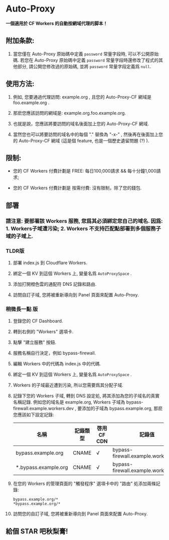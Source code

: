 # Auto-Proxy

**一個適用於 CF Workers 的自動按網域代理的脚本！**

## 附加条款:

1. 當您僅在 Auto-Proxy 原始碼中定義 `password` 常量字段時, 可以不公開原始碼. 若您在 Auto-Proxy 原始碼中定義 `password` 常量字段時還修改了程式的其他部分, 請公開您修改過的原始碼, 並將 `password` 常量字段定義爲 `null`.

## 使用方法: 

1. 例如, 您要通過代理訪問: example.org , 且您的 Auto-Proxy-CF 網域是 foo.example.org .

2. 那麽您應該訪問的網域是: example.org.foo.example.org.

3. 也就是說，您應該將要訪問的域名後面加上您的 Auto-Proxy-CF 網域.

4. 當然您也可以將要訪問的域名中的每個 "." 替換為 "-x-" , 然後再在後面加上您的 Auto-Proxy-CF 網域 (這是個 feature, 也是一個歷史遺留問題 (?) ).

## 限制:

- 您的 CF Workers 付費計劃是 FREE: 每日100,000請求 && 每十分鐘1,000請求;

- 您的 CF Workers 付費計劃是 按需付費: 沒有限制，除了您的錢包.

## 部署

### 請注意: 要部署該 Workers 服務, 您爲其必須綁定您自己的域名. 因爲:  1. Workers子域遭污染; 2. Workers 不支持匹配點部署到多個服務子域的子域上.

### TLDR版

1. 部署 index.js 到 Cloudflare Workers.

2. 綁定一個 KV 到這個 Workers 上, 變量名爲 `AutoProxySpace` .

3. 添加打開橙色雲的通配符 DNS 記錄和路由.

4. 訪問自訂子域, 您將被重新導向到 Panel 頁面來配置 Auto-Proxy.

### 稍微長一點 版

1. 登錄您的 CF Dashboard.

2. 轉到右側的 "Workers" 選項卡.

3. 點擊 "建立服務" 按鈕.

4. 服務名稱自行決定，例如 bypass-firewall.

5. 編輯 Workers 中的代碼為 index.js 中的代碼.

6. 綁定一個 KV 到這個 Workers 上, 變量名爲 `AutoProxySpace` .

7. Workers 的子域最近遭到污染, 所以您需要爲其分配子域.

8. 記錄下您的 Workers 子域, 轉到 DNS 設定処, 將其添加為您的子域名的真實名稱記錄. 例如您的域名是 example.org, Workers 子域為 bypass-firewall.example.workers.dev , 要添加的子域為 bypass.example.org, 那麽您應該如下設定記錄: 

   | 名稱                 | 記錄類型 | 啓用 CF CDN | 記錄值                              |
   | -------------------- | -------- | ----------- | ----------------------------------- |
   | bypass.example.org   | CNAME    | √           | bypass-firewall.example.workers.dev |
   | *.bypass.example.org | CNAME    | √           | bypass-firewall.example.workers.dev |

9. 在您的 Workers 的管理頁面的 "觸發程序" 選項卡中的 "路由" 処添加兩條記錄: 

   ```
   bypass.example.org/*
   *bypass.example.org/*
   ```

10. 訪問您的自訂子域, 您將被重新導向到 Panel 頁面來配置 Auto-Proxy.

## 給個 STAR 吧秋梨膏! 
